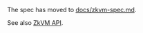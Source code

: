 

The spec has moved to [docs/zkvm-spec.md](../docs/zkvm-spec.md).

See also [ZkVM API](../docs/zkvm-api.md).
